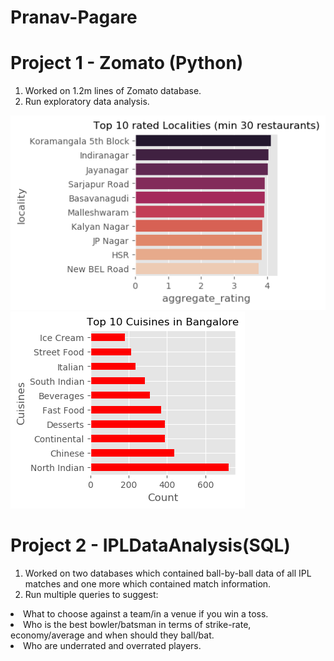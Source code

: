 # Pranav-Pagare

# Project 1 - Zomato (Python)
1. Worked on 1.2m lines of Zomato database.
2. Run exploratory data analysis.

<img src="https://github.com/pranavpagare/portfolio/blob/master/Rated_locality.png"> <img src="https://github.com/pranavpagare/portfolio/blob/master/cuisine.png">

# Project 2 - IPLDataAnalysis(SQL)
1. Worked on two databases which contained ball-by-ball data of all IPL matches and one more which contained match information.
2. Run multiple queries to suggest:
  <li>What to choose against a team/in a venue if you win a toss.</li>
  <li>Who is the best bowler/batsman in terms of strike-rate, economy/average and when should they ball/bat.</li>
  <li>Who are underrated and overrated players.</li>



